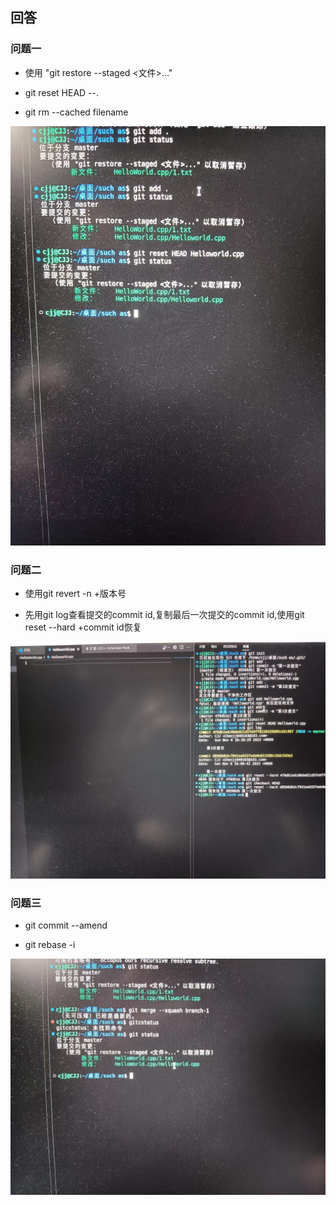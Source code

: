## 回答

### 问题一
-  使用 "git restore --staged <文件>..."

-  git reset HEAD --.

-  git rm --cached filename

![](2022-finalproject/cjj/photos/2.jpeg)

### 问题二
-  使用git revert -n +版本号

-  先用git log查看提交的commit id,复制最后一次提交的commit id,使用git reset --hard +commit id恢复

![](2022-finalproject/cjj/photos/1.jpeg)


### 问题三
- git commit --amend

- git rebase -i

![](2022-finalproject/cjj/photos/3.jpeg)